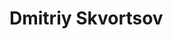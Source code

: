
# Dmitriy Skvortsov

<!---
Dmilev-S/Dmilev-S is a ✨ special ✨ repository because its `README.md` (this file) appears on your GitHub profile.
You can click the Preview link to take a look at your changes.
--->
